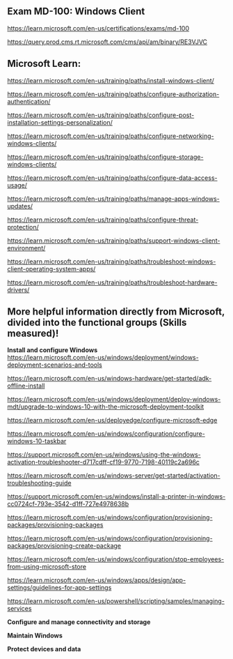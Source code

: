 Exam MD-100: Windows Client
-------------------
https://learn.microsoft.com/en-us/certifications/exams/md-100

https://query.prod.cms.rt.microsoft.com/cms/api/am/binary/RE3VJVC


Microsoft Learn:
-------------------
https://learn.microsoft.com/en-us/training/paths/install-windows-client/

https://learn.microsoft.com/en-us/training/paths/configure-authorization-authentication/

https://learn.microsoft.com/en-us/training/paths/configure-post-installation-settings-personalization/

https://learn.microsoft.com/en-us/training/paths/configure-networking-windows-clients/

https://learn.microsoft.com/en-us/training/paths/configure-storage-windows-clients/

https://learn.microsoft.com/en-us/training/paths/configure-data-access-usage/

https://learn.microsoft.com/en-us/training/paths/manage-apps-windows-updates/

https://learn.microsoft.com/en-us/training/paths/configure-threat-protection/

https://learn.microsoft.com/en-us/training/paths/support-windows-client-environment/

https://learn.microsoft.com/en-us/training/paths/troubleshoot-windows-client-operating-system-apps/

https://learn.microsoft.com/en-us/training/paths/troubleshoot-hardware-drivers/

More helpful information directly from Microsoft, divided into the functional groups (Skills measured)!
-------------------

**Install and configure Windows**  
https://learn.microsoft.com/en-us/windows/deployment/windows-deployment-scenarios-and-tools

https://learn.microsoft.com/en-us/windows-hardware/get-started/adk-offline-install

https://learn.microsoft.com/en-us/windows/deployment/deploy-windows-mdt/upgrade-to-windows-10-with-the-microsoft-deployment-toolkit

https://learn.microsoft.com/en-us/deployedge/configure-microsoft-edge

https://learn.microsoft.com/en-us/windows/configuration/configure-windows-10-taskbar

https://support.microsoft.com/en-us/windows/using-the-windows-activation-troubleshooter-d717cdff-cf19-9770-7198-40119c2a696c

https://learn.microsoft.com/en-us/windows-server/get-started/activation-troubleshooting-guide

https://support.microsoft.com/en-us/windows/install-a-printer-in-windows-cc0724cf-793e-3542-d1ff-727e4978638b

https://learn.microsoft.com/en-us/windows/configuration/provisioning-packages/provisioning-packages

https://learn.microsoft.com/en-us/windows/configuration/provisioning-packages/provisioning-create-package

https://learn.microsoft.com/en-us/windows/configuration/stop-employees-from-using-microsoft-store

https://learn.microsoft.com/en-us/windows/apps/design/app-settings/guidelines-for-app-settings

https://learn.microsoft.com/en-us/powershell/scripting/samples/managing-services

**Configure and manage connectivity and storage**

**Maintain Windows**

**Protect devices and data**
